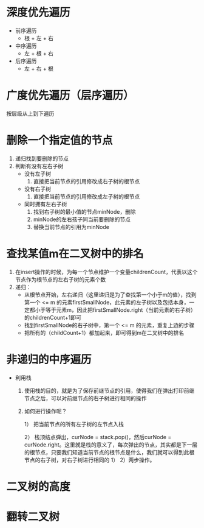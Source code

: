 # 深度优先遍历

- 前序遍历
  - 根 + 左 + 右
- 中序遍历
  -    左 + 根 + 右
- 后序遍历
  - 左 + 右 + 根



# 广度优先遍历（层序遍历）

   按层级从上到下遍历



# 删除一个指定值的节点

1. 递归找到要删除的节点
2. 判断有没有左右子树
   - 没有左子树
     1. 直接把当前节点的引用修改成右子树的根节点
   - 没有右子树
     1. 直接把当前节点的引用修改成左子树的根节点
   - 同时拥有左右子树
     1. 找到右子树的最小值的节点minNode，删除
     2. minNode的左右孩子同当前要删除的节点
     3. 替换当前节点的引用为minNode 



# 查找某值m在二叉树中的排名

1. 在insert操作的时候，为每一个节点维护一个变量childrenCount，代表以这个节点作为根节点的左右子树的元素个数
2. 递归：
   - 从根节点开始，左右递归（这里递归是为了查找第一个小于m的值），找到第一个 <= m 的元素firstSmallNode，此元素的左子树以及包括本身，一定都小于等于元素m，因此把firstSmallNode.right（当前元素的右子树）的childrenCount+1即可
   - 找到firstSmallNode的右子树中，第一个 <= m 的元素，重复上边的步骤
   - 把所有的（childCount+1）都加起来，即可得到m在二叉树中的排名



# 非递归的中序遍历

- 利用栈

  1. 使用栈的目的，就是为了保存前继节点的引用，使得我们在弹出打印前继节点之后，可以对前继节点的右子树进行相同的操作

  2. 如何进行操作呢？

     1） 把当前节点的所有左子树的左节点入栈

     2） 栈顶结点弹出，curNode = stack.pop()，然后curNode = curNode.right。这里就是栈的意义了，每次弹出的节点，其实都是下一层的根节点，只要我们知道当前节点的根节点是什么，我们就可以得到此根节点的右子树，对右子树进行相同的 1） 2）两步操作。





# 二叉树的高度



# 翻转二叉树





